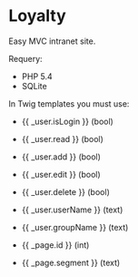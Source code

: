 Loyalty
=======

Easy MVC intranet site.

Requery:

* PHP 5.4
* SQLite

In Twig templates you must use:

* {{ _user.isLogin }} (bool)
* {{ _user.read }} (bool)
* {{ _user.add }} (bool)
* {{ _user.edit }} (bool)
* {{ _user.delete }} (bool)
* {{ _user.userName }} (text)
* {{ _user.groupName }} (text)

* {{ _page.id }} (int)
* {{ _page.segment }} (text)

